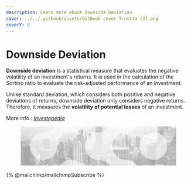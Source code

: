 ```yaml
---
description: Learn more about Downside Deviation
cover: ../../.gitbook/assets/GitBook cover Trustia (3).png
coverY: 0
---
```


# Downside Deviation

**Downside deviation** is a statistical measure that evaluates the negative volatility of an investment's returns. It is used in the calculation of the Sortino ratio to evaluate the risk-adjusted performance of an investment.

Unlike standard deviation, which considers both positive and negative deviations of returns, downside deviation only considers negative returns. Therefore, it measures the **volatility of potential losses** of an investment.

More info : [_Investopedia_](https://www.investopedia.com/terms/d/downside-deviation.asp)

<figure><img src="../../.gitbook/assets/bgfooter.webp" alt=""><figcaption></figcaption></figure>

{% @mailchimp/mailchimpSubscribe %}
